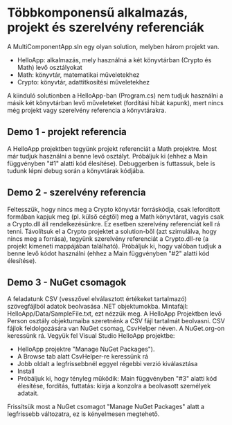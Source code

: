 # Többkomponensű alkalmazás, projekt és szerelvény referenciák

A MultiComponentApp.sln egy olyan solution, melyben három projekt van.
- HelloApp: alkalmazás, mely használná a két könyvtárban (Crypto és Math) levő osztályokat
- Math: könyvtár, matematikai műveletekhez
- Crypto: könyvtár, adattitkosítési műveletekhez

A kiinduló solutionben a HelloApp-ban (Program.cs) nem tudjuk használni a másik két könyvtárban levő műveleteket (fordítási hibát kapunk), mert nincs még projekt vagy szerelvény referencia a könyvtárakra.

## Demo 1 - projekt referencia

A HelloApp projektben tegyünk projekt referenciát a Math projektre. Most már tudjuk használni a benne levő osztályt. Próbáljuk ki (ehhez a Main függvényben "#1" alatti kód élesítése). Debuggerben is futtassuk, bele is tudunk lépni debug során a könyvtárak kódjába.

## Demo 2 - szerelvény referencia

Feltesszük, hogy nincs meg a Crypto könyvtár forráskódja, csak lefordított formában kapjuk meg (pl. külső cégtől) meg a Math könyvtárat, vagyis csak a Crypto.dll áll rendelkezésünkre. Ez esetben szerelvény referenciát kell rá tenni. Távolítsuk el a Crypto projektet a solution-ből (azt szimulálva, hogy nincs meg a forrása), tegyünk szerelvény referenciát a Crypto.dll-re (a projekt kimeneti mappájában található). Próbáljuk ki, hogy valóban tudjuk a benne levő kódot használni (ehhez a Main függvényben "#2" alatti kód élesítése).

## Demo 3 - NuGet csomagok

A feladatunk CSV (vesszővel elválasztott értékeket tartalmazó) szövegfájlból adatok beolvasása .NET objektumokba. Mintafájl: HelloApp/Data/SampleFile.txt, ezt nézzük meg. A HelloApp Projektben levő Person osztály objektumaiba szeretnénk a CSV fájl tartalmát beolvasni. CSV fájlok feldolgozására van NuGet csomag, CsvHelper néven. A NuGet.org-on keressünk rá. Vegyük fel Visual Studio HelloApp projektbe:
- HelloApp projektre "Manage NuGet Packages").
- A Browse tab alatt CsvHelper-re keressünk rá
- Jobb oldalt a legfrissebbnél eggyel régebbi verzió kiválasztása
- Install
- Próbáljuk ki, hogy tényleg működik: Main függvényben "#3" alatti kód élesítése, fordítás, futtatás: kiírja a konzolra a beolvasott személyek adatait.

Frissítsük most a NuGet csomagot "Manage NuGet Packages" alatt a legfrissebb változatra, ez is kényelmesen megtehető.